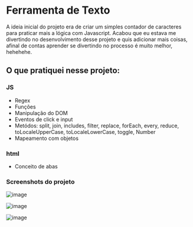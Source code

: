 # Ferramenta de Texto
A ideia inicial do projeto era de criar um simples contador de caracteres para praticar mais a lógica com Javascript.
Acabou que eu estava me divertindo no desenvolvimento desse projeto e quis adicionar mais coisas, afinal de contas
aprender se divertindo no processo é muito melhor, hehehehe.


## O que pratiquei nesse projeto:
### JS

* Regex
* Funções
* Manipulação do DOM
* Eventos de click e input
* Metódos: split, join, includes, filter, replace, forEach, every, reduce, toLocaleUpperCase, toLocaleLowerCase, toggle, Number
* Mapeamento com objetos

### html
* Conceito de abas


### Screenshots do projeto

![image](https://ch3302files.storage.live.com/y4mZbyiLz1jru4Eyex8pE4ghOMTC_L5QxjljSJ3tqB5myHFkeVGUePSvR35BfnDv4RnvnHD2ZjOnP0LJnPJeiBtfC7S9EkK2VlQqJJLXjZYRlsqPZm9TbIvQgRRg8DyOKU-DiJu-ntpOx76Qk_U_lGDZJ0NkTh8lEijVLg0lSDtqcTN17f2DHutSpR5Ub0TJWUdLKp2ZCiowz_YcOHOGgVVEQ/binario.PNG?psid=1&width=878&height=581)

![image](https://ch3302files.storage.live.com/y4mA6mGukIIbVXAIGFhRlpwm-j0mQKVhMKQUHOld-fiHjLQQ6MTMcp6B2EZEGeQDSnGLtCx10cv4AyNVedQd4OkzCABqRHA8HRYeDD8zj-hYi99zIjGLolmmvUUqXea8UzBoXFop_8CZ_Oz5HE0Vi0pDh6sWj5lDvu642mXurjQEEweMG5PjvtlR3g204Nk8VwSZkkikoivBf8LEvqlq1Iq6g/conversor-funcional.PNG?psid=1&width=878&height=641)

![image](https://ch3302files.storage.live.com/y4mkvAeZCtVpj3-AnVfQTvDHP6-TnmX4NuJCjg5-OK7NnCC6wBvMK4U3IgT2fhC-59Ecg-g2COZ6ZofKKegOp_TSmhptt8fW-ry_ALQKi3UWQNlYZsBxqeLHyxBK7-t_dZK_3iFjrOcIzpoBA_iUDzwxc5uniwNlD_RkmgzxrWutWS--9aLp7hEwLi3cKw56msVK4649IjGZEkZ1auCS8lofw/contador.PNG?psid=1&width=878&height=628)
